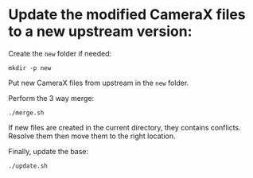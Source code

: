 # Update the modified CameraX files to a new upstream version:

Create the `new` folder if needed:
```
mkdir -p new
```

Put new CameraX files from upstream in the `new` folder.

Perform the 3 way merge:
```
./merge.sh
```

If new files are created in the current directory, they contains conflicts. Resolve them then move them to the right location.

Finally, update the base:
```
./update.sh
```
